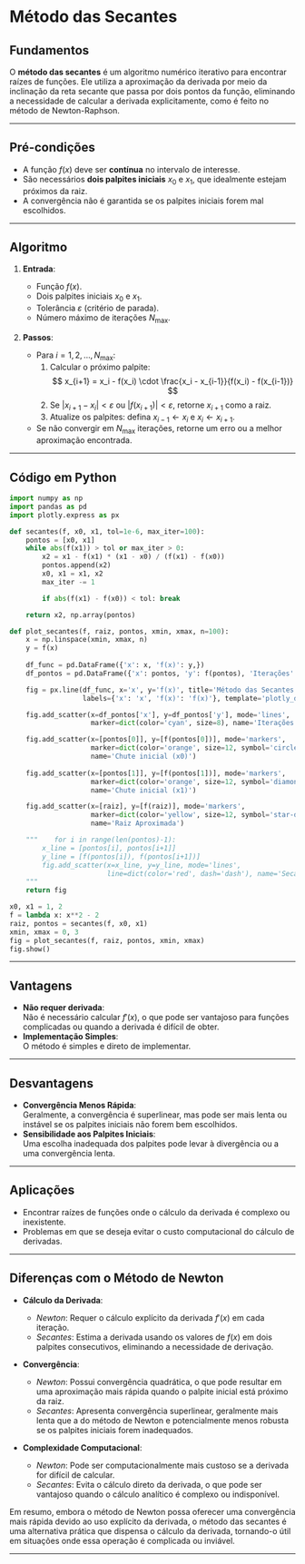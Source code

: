 # Método das Secantes
## Fundamentos

O **método das secantes** é um algoritmo numérico iterativo para encontrar raízes de funções. Ele utiliza a aproximação da derivada por meio da inclinação da reta secante que passa por dois pontos da função, eliminando a necessidade de calcular a derivada explicitamente, como é feito no método de Newton-Raphson.

---

## Pré-condições

- A função $f(x)$ deve ser **contínua** no intervalo de interesse.
- São necessários **dois palpites iniciais** $x_0$ e $x_1$, que idealmente estejam próximos da raiz.
- A convergência não é garantida se os palpites iniciais forem mal escolhidos.

---

## Algoritmo

1. **Entrada**:
   - Função $f(x)$.
   - Dois palpites iniciais $x_0$ e $x_1$.
   - Tolerância $\varepsilon$ (critério de parada).
   - Número máximo de iterações $N_{\text{max}}$.

2. **Passos**:
   - Para $i = 1, 2, \dots, N_{\text{max}}$:
     1. Calcular o próximo palpite:
        $$
        x_{i+1} = x_i - f(x_i) \cdot \frac{x_i - x_{i-1}}{f(x_i) - f(x_{i-1})}
        $$
     2. Se $|x_{i+1} - x_i| < \varepsilon$ ou $|f(x_{i+1})| < \varepsilon$, retorne $x_{i+1}$ como a raiz.
     3. Atualize os palpites: defina $x_{i-1} \leftarrow x_i$ e $x_i \leftarrow x_{i+1}$.
   - Se não convergir em $N_{\text{max}}$ iterações, retorne um erro ou a melhor aproximação encontrada.

---

## Código em Python
~~~python
import numpy as np
import pandas as pd
import plotly.express as px

def secantes(f, x0, x1, tol=1e-6, max_iter=100):
    pontos = [x0, x1]
    while abs(f(x1)) > tol or max_iter > 0:
        x2 = x1 - f(x1) * (x1 - x0) / (f(x1) - f(x0))
        pontos.append(x2)
        x0, x1 = x1, x2
        max_iter -= 1

        if abs(f(x1) - f(x0)) < tol: break

    return x2, np.array(pontos)

def plot_secantes(f, raiz, pontos, xmin, xmax, n=100):
    x = np.linspace(xmin, xmax, n)
    y = f(x)
    
    df_func = pd.DataFrame({'x': x, 'f(x)': y,})
    df_pontos = pd.DataFrame({'x': pontos, 'y': f(pontos), 'Iterações': range(len(pontos))})

    fig = px.line(df_func, x='x', y='f(x)', title='Método das Secantes', 
                  labels={'x': 'x', 'f(x)': 'f(x)'}, template='plotly_dark')

    fig.add_scatter(x=df_pontos['x'], y=df_pontos['y'], mode='lines', 
                    marker=dict(color='cyan', size=8), name='Iterações')

    fig.add_scatter(x=[pontos[0]], y=[f(pontos[0])], mode='markers', 
                    marker=dict(color='orange', size=12, symbol='circle'),
                    name='Chute inicial (x0)')
    
    fig.add_scatter(x=[pontos[1]], y=[f(pontos[1])], mode='markers', 
                    marker=dict(color='orange', size=12, symbol='diamond'),
                    name='Chute inicial (x1)')

    fig.add_scatter(x=[raiz], y=[f(raiz)], mode='markers',
                    marker=dict(color='yellow', size=12, symbol='star-diamond'),
                    name='Raiz Aproximada')

    """    for i in range(len(pontos)-1):
        x_line = [pontos[i], pontos[i+1]]
        y_line = [f(pontos[i]), f(pontos[i+1])]
        fig.add_scatter(x=x_line, y=y_line, mode='lines', 
                        line=dict(color='red', dash='dash'), name='Secantes')
    """
    return fig

x0, x1 = 1, 2
f = lambda x: x**2 - 2
raiz, pontos = secantes(f, x0, x1)
xmin, xmax = 0, 3
fig = plot_secantes(f, raiz, pontos, xmin, xmax)
fig.show()
~~~

<grafico>

---


## Vantagens

- **Não requer derivada**:  
  Não é necessário calcular $f'(x)$, o que pode ser vantajoso para funções complicadas ou quando a derivada é difícil de obter.
- **Implementação Simples**:  
  O método é simples e direto de implementar.

---

## Desvantagens

- **Convergência Menos Rápida**:  
  Geralmente, a convergência é superlinear, mas pode ser mais lenta ou instável se os palpites iniciais não forem bem escolhidos.
- **Sensibilidade aos Palpites Iniciais**:  
  Uma escolha inadequada dos palpites pode levar à divergência ou a uma convergência lenta.

---

## Aplicações

- Encontrar raízes de funções onde o cálculo da derivada é complexo ou inexistente.
- Problemas em que se deseja evitar o custo computacional do cálculo de derivadas.

---

## Diferenças com o Método de Newton

- **Cálculo da Derivada**:
  - *Newton*: Requer o cálculo explícito da derivada $f'(x)$ em cada iteração.
  - *Secantes*: Estima a derivada usando os valores de $f(x)$ em dois palpites consecutivos, eliminando a necessidade de derivação.

- **Convergência**:
  - *Newton*: Possui convergência quadrática, o que pode resultar em uma aproximação mais rápida quando o palpite inicial está próximo da raiz.
  - *Secantes*: Apresenta convergência superlinear, geralmente mais lenta que a do método de Newton e potencialmente menos robusta se os palpites iniciais forem inadequados.

- **Complexidade Computacional**:
  - *Newton*: Pode ser computacionalmente mais custoso se a derivada for difícil de calcular.
  - *Secantes*: Evita o cálculo direto da derivada, o que pode ser vantajoso quando o cálculo analítico é complexo ou indisponível.

Em resumo, embora o método de Newton possa oferecer uma convergência mais rápida devido ao uso explícito da derivada, o método das secantes é uma alternativa prática que dispensa o cálculo da derivada, tornando-o útil em situações onde essa operação é complicada ou inviável.

---